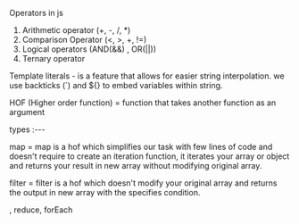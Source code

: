 Operators in js

1. Arithmetic operator (+, -, /, *)
2. Comparison Operator (<, >, +, !=)
3. Logical operators (AND(&&) , OR(||))
4. Ternary operator


Template literals - is a feature that allows for easier string interpolation. we use backticks (`) and ${} to embed variables within string.



HOF (Higher order function) =  function that takes another function as an argument

types :---

map = map is a hof which simplifies our task with few lines of code and doesn't require to create an iteration function, it iterates your array or object and returns your result in new array without modifying original array.

filter = filter is a hof which doesn't modify your original array and returns the output in new array with the specifies condition.
 
 , reduce, forEach